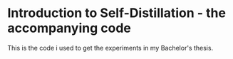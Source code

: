 # Introduction to Self-Distillation - the accompanying code
This is the code i used to get the experiments in my Bachelor's thesis. 
